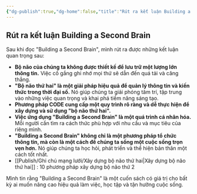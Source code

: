 ```yaml
---
{"dg-publish":true,"dg-home":false,"title":"Rút ra kết luận Building a Second Brain","date":"2025-01-31","tags":["book","books/building-second-brain"],"dg-path":"Books/03 - Building a Second Brain/Rút ra kết luận Building a Second Brain.md","permalink":"/books/03-building-a-second-brain/rut-ra-ket-luan-building-a-second-brain/","dgPassFrontmatter":true,"updated":"2025-01-31T10:43:18.601+07:00"}
---
```


## Rút ra kết luận Building a Second Brain

Sau khi đọc "Building a Second Brain", mình rút ra được những kết luận quan trọng sau:

* **Bộ não của chúng ta không được thiết kế để lưu trữ một lượng lớn thông tin.** Việc cố gắng ghi nhớ mọi thứ sẽ dẫn đến quá tải và căng thẳng.
* **"Bộ não thứ hai" là một giải pháp hiệu quả để quản lý thông tin và kiến thức trong thời đại số.** Nó giúp chúng ta giải phóng tâm trí, tập trung vào những việc quan trọng và khai phá tiềm năng sáng tạo.
* **Phương pháp CODE cung cấp một quy trình rõ ràng và dễ thực hiện để xây dựng và sử dụng "bộ não thứ hai".**
* **Việc ứng dụng "Building a Second Brain" là một quá trình cá nhân hóa.** Mỗi người cần tìm ra cách thức phù hợp với nhu cầu và mục tiêu của riêng mình.
* **"Building a Second Brain" không chỉ là một phương pháp tổ chức thông tin, mà còn là một cách để chúng ta sống một cuộc sống trọn vẹn hơn.** Nó giúp chúng ta học hỏi, phát triển và thể hiện bản thân một cách tốt nhất.
* [[Publish/Ghi chú mạng lưới/Xây dựng bộ não thứ hai\|Xây dựng bộ não thứ hai]]  : 10 phương pháp xây dựng bộ não thứ 2

Mình tin rằng "Building a Second Brain" là một cuốn sách có giá trị cho bất kỳ ai muốn nâng cao hiệu quả làm việc, học tập và tận hưởng cuộc sống.